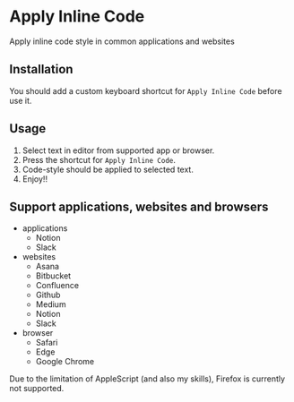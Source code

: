 # Apply Inline Code

Apply inline code style in common applications and websites

## Installation

You should add a custom keyboard shortcut for `Apply Inline Code` before use it.

## Usage

1. Select text in editor from supported app or browser.
2. Press the shortcut for `Apply Inline Code`.
3. Code-style should be applied to selected text.
4. Enjoy!!

## Support applications, websites and browsers

- applications
  - Notion
  - Slack
- websites
  - Asana
  - Bitbucket
  - Confluence
  - Github
  - Medium
  - Notion
  - Slack
- browser
  - Safari
  - Edge
  - Google Chrome

Due to the limitation of AppleScript (and also my skills), Firefox is currently not supported.
